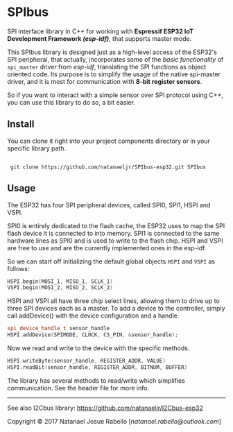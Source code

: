 # SPIbus

SPI interface library in C++ for working with **Espressif ESP32 IoT Development Framework _(esp-idf)_**, that supports master mode.

This SPIbus library is designed just as a high-level access of the ESP32's SPI peripheral, that actually, incorporates some of the _basic functionality_ of `spi_master` driver from _esp-idf_, translating the SPI functions as object oriented code. Its purpose is to simplify the usage of the native spi-master driver, and it is most for communication with **8-bit register sensors**.

So if you want to interact with a simple sensor over SPI protocol using C++, you can use this library to do so, a bit easier.

## Install

You can clone it right into your project components directory or in your specific library path.

```git

 git clone https://github.com/natanaeljr/SPIbus-esp32.git SPIbus

```

## Usage

The ESP32 has four SPI peripheral devices, called SPI0, SPI1, HSPI and VSPI.

SPI0 is entirely dedicated to the flash cache, the ESP32 uses to map the SPI flash device it is connected to into memory. SPI1 is connected to the same hardware lines as SPI0 and is used to write to the flash chip. HSPI and VSPI are free to use and are the currently implemented ones in the esp-idf.

So we can start off initializing the default global objects `HSPI` and `VSPI` as follows:

```C++
HSPI.begin(MOSI_1, MISO_1, SCLK_1)
VSPI.begin(MOSI_2, MISO_2, SCLK_2)
```

HSPI and VSPI all have three chip select lines, allowing them to drive up to three SPI devices each as a master.
To add a device to the controller, simply call addDevice() with the device configuration and a handle.

```C++
spi_device_handle_t sensor_handle
HSPI.addDevice(SPIMODE, CLOCK, CS_PIN, &sensor_handle);
```

Now we read and write to the device with the specific methods.

```C++
HSPI.writeByte(sensor_handle, REGISTER_ADDR, VALUE)
HSPI.readBit(sensor_handle, REGISTER_ADDR, BITNUM, BUFFER)
```

The library has several methods to read/write which simplifies communication. See the header file for more info.

---

See also I2Cbus library: https://github.com/natanaeljr/I2Cbus-esp32

Copyright © 2017 Natanael Josue Rabello [_natanael.rabello@outlook.com_]